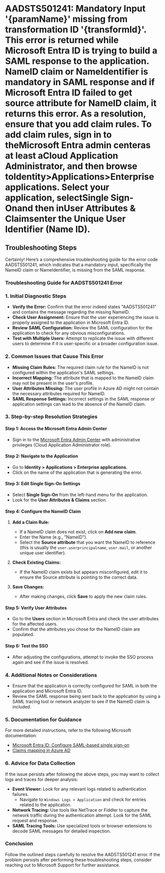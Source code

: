 
# AADSTS501241: Mandatory Input '{paramName}' missing from transformation ID '{transformId}'. This error is returned while Microsoft Entra ID is trying to build a SAML response to the application. NameID claim or NameIdentifier is mandatory in SAML response and if Microsoft Entra ID failed to get source attribute for NameID claim, it returns this error. As a resolution, ensure that you add claim rules. To add claim rules, sign in to theMicrosoft Entra admin centeras at least aCloud Application Administrator, and then browse toIdentity>Applications>Enterprise applications. Select your application, selectSingle Sign-Onand then inUser Attributes & Claimsenter the Unique User Identifier (Name ID).


## Troubleshooting Steps
Certainly! Here’s a comprehensive troubleshooting guide for the error code AADSTS501241, which indicates that a mandatory input, specifically the NameID claim or NameIdentifier, is missing from the SAML response.

### Troubleshooting Guide for AADSTS501241 Error

### 1. Initial Diagnostic Steps

- **Verify the Error:** Confirm that the error indeed states "AADSTS501241" and contains the message regarding the missing NameID.
- **Check User Assignment:** Ensure that the user experiencing the issue is properly assigned to the application in Microsoft Entra ID.
- **Review SAML Configuration:** Review the SAML configuration for the application to check for any obvious misconfigurations.
- **Test with Multiple Users:** Attempt to replicate the issue with different users to determine if it is user-specific or a broader configuration issue.

### 2. Common Issues that Cause This Error

- **Missing Claim Rules:** The required claim rule for the NameID is not configured within the application's SAML settings.
- **Incorrect Mapping:** The attribute that is mapped to the NameID claim may not be present in the user's profile.
- **User Attributes Missing:** The user profile in Azure AD might not contain the necessary attributes required for NameID.
- **SAML Response Settings:** Incorrect settings in the SAML response or application settings can lead to the absence of the NameID claim.

### 3. Step-by-step Resolution Strategies

#### Step 1: Access the Microsoft Entra Admin Center
- Sign in to the [Microsoft Entra Admin Center](https://entra.microsoft.com) with administrative privileges (Cloud Application Administrator role).

#### Step 2: Navigate to the Application
- Go to **Identity > Applications > Enterprise applications**.
- Click on the name of the application that is generating the error.

#### Step 3: Edit Single Sign-On Settings
- Select **Single Sign-On** from the left-hand menu for the application.
- Look for the **User Attributes & Claims** section.

#### Step 4: Configure the NameID Claim
1. **Add a Claim Rule:**
   - If a NameID claim does not exist, click on **Add new claim**.
   - Enter the Name (e.g., "NameID").
   - Select the **Source attribute** that you want the NameID to reference (this is usually the `user.userprincipalname`, `user.mail`, or another unique user identifier).
  
2. **Check Existing Claims:**
   - If the NameID claim exists but appears misconfigured, edit it to ensure the Source attribute is pointing to the correct data.

3. **Save Changes:**
   - After making changes, click **Save** to apply the new claim rules.

#### Step 5: Verify User Attributes
- Go to the **Users** section in Microsoft Entra and check the user attributes for the affected users.
- Confirm that the attributes you chose for the NameID claim are populated.

#### Step 6: Test the SSO
- After adjusting the configurations, attempt to invoke the SSO process again and see if the issue is resolved.

### 4. Additional Notes or Considerations
- Ensure that the application is correctly configured for SAML in both the application and Microsoft Entra ID.
- Review the SAML response being sent back to the application by using a SAML tracing tool or network analyzer to see if the NameID claim is included.

### 5. Documentation for Guidance
For more detailed instructions, refer to the following Microsoft documentation:
- [Microsoft Entra ID: Configure SAML-based single sign-on](https://learn.microsoft.com/en-us/azure/active-directory/develop/quickstart-saml-protocol)
- [Claims mapping in Azure AD](https://learn.microsoft.com/en-us/azure/active-directory/develop/active-directory-claims-mapping)

### 6. Advice for Data Collection
If the issue persists after following the above steps, you may want to collect logs and traces for deeper analysis:
- **Event Viewer:** Look for any relevant logs related to authentication failures.
  - Navigate to `Windows Logs > Application` and check for entries related to the application.
- **Network Tracing:** Use tools like NetTrace or Fiddler to capture the network traffic during the authentication attempt. Look for the SAML request and response.
- **SAML Tracing Tools:** Use specialized tools or browser extensions to decode SAML messages for detailed inspection.

### Conclusion
Follow the outlined steps carefully to resolve the AADSTS501241 error. If the problem persists after performing these troubleshooting steps, consider reaching out to Microsoft Support for further assistance.